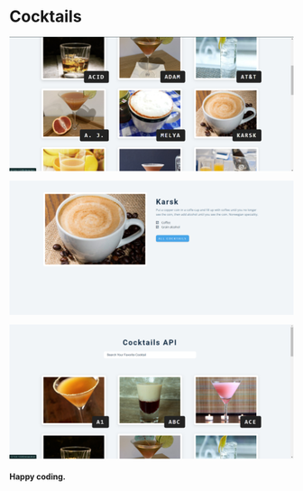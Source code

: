 # Cocktails



![alt text](<Screenshot 2024-03-05 074520.png>)



![alt text](<Screenshot 2024-03-05 074540.png>) 
 

 
![alt text](<Screenshot 2024-03-05 074507.png>)



#### Happy coding.